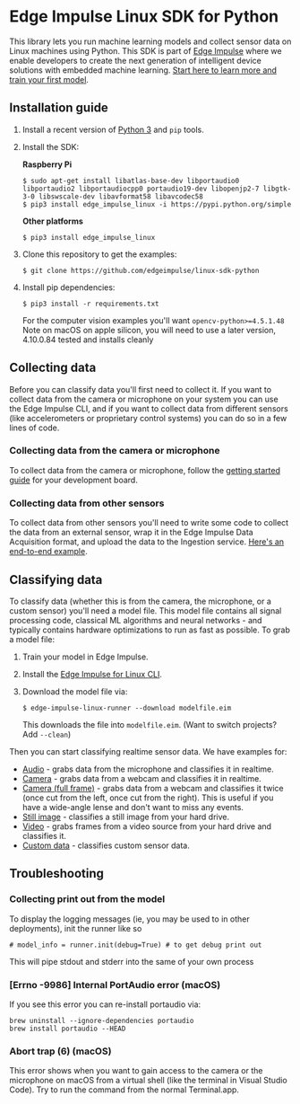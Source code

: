 # Edge Impulse Linux SDK for Python

This library lets you run machine learning models and collect sensor data on Linux machines using Python. This SDK is part of [Edge Impulse](https://www.edgeimpulse.com) where we enable developers to create the next generation of intelligent device solutions with embedded machine learning. [Start here to learn more and train your first model](https://docs.edgeimpulse.com).

## Installation guide

1. Install a recent version of [Python 3](https://www.python.org/downloads/) and `pip` tools.
1. Install the SDK:

    **Raspberry Pi**

    ```
    $ sudo apt-get install libatlas-base-dev libportaudio0 libportaudio2 libportaudiocpp0 portaudio19-dev libopenjp2-7 libgtk-3-0 libswscale-dev libavformat58 libavcodec58
    $ pip3 install edge_impulse_linux -i https://pypi.python.org/simple
    ```

    **Other platforms**

    ```
    $ pip3 install edge_impulse_linux
    ```

1. Clone this repository to get the examples:

    ```
    $ git clone https://github.com/edgeimpulse/linux-sdk-python
    ```

4. Install pip dependencies:

    ```
    $ pip3 install -r requirements.txt
    ```

    For the computer vision examples you'll want `opencv-python>=4.5.1.48`
    Note on macOS on apple silicon, you will need to use a later version,
    4.10.0.84 tested and installs cleanly

## Collecting data

Before you can classify data you'll first need to collect it. If you want to collect data from the camera or microphone on your system you can use the Edge Impulse CLI, and if you want to collect data from different sensors (like accelerometers or proprietary control systems) you can do so in a few lines of code.

### Collecting data from the camera or microphone

To collect data from the camera or microphone, follow the [getting started guide](https://docs.edgeimpulse.com/docs/edge-impulse-for-linux) for your development board.

### Collecting data from other sensors

To collect data from other sensors you'll need to write some code to collect the data from an external sensor, wrap it in the Edge Impulse Data Acquisition format, and upload the data to the Ingestion service. [Here's an end-to-end example](https://github.com/edgeimpulse/linux-sdk-python/blob/master/examples/custom/collect.py).

## Classifying data

To classify data (whether this is from the camera, the microphone, or a custom sensor) you'll need a model file. This model file contains all signal processing code, classical ML algorithms and neural networks - and typically contains hardware optimizations to run as fast as possible. To grab a model file:

1. Train your model in Edge Impulse.
1. Install the [Edge Impulse for Linux CLI](https://docs.edgeimpulse.com/docs/edge-impulse-for-linux).
1. Download the model file via:

    ```
    $ edge-impulse-linux-runner --download modelfile.eim
    ```

    This downloads the file into `modelfile.eim`. (Want to switch projects? Add `--clean`)

Then you can start classifying realtime sensor data. We have examples for:

* [Audio](https://github.com/edgeimpulse/linux-sdk-python/blob/master/examples/audio/classify.py) - grabs data from the microphone and classifies it in realtime.
* [Camera](https://github.com/edgeimpulse/linux-sdk-python/blob/master/examples/image/classify.py) - grabs data from a webcam and classifies it in realtime.
* [Camera (full frame)](https://github.com/edgeimpulse/linux-sdk-python/blob/master/examples/image/classify-full-frame.py) - grabs data from a webcam and classifies it twice (once cut from the left, once cut from the right). This is useful if you have a wide-angle lense and don't want to miss any events.
* [Still image](https://github.com/edgeimpulse/linux-sdk-python/blob/master/examples/image/classify-image.py) - classifies a still image from your hard drive.
* [Video](https://github.com/edgeimpulse/linux-sdk-python/blob/master/examples/image/classify-video.py) - grabs frames from a video source from your hard drive and classifies it.
* [Custom data](https://github.com/edgeimpulse/linux-sdk-python/blob/master/examples/custom/classify.py) - classifies custom sensor data.

## Troubleshooting

### Collecting print out from the model

To display the logging messages (ie, you may be used to in other deployments), init the runner like so
```
# model_info = runner.init(debug=True) # to get debug print out
```
This will pipe stdout and stderr into the same of your own process


### [Errno -9986] Internal PortAudio error (macOS)

If you see this error you can re-install portaudio via:

```
brew uninstall --ignore-dependencies portaudio
brew install portaudio --HEAD​
```

### Abort trap (6) (macOS)

This error shows when you want to gain access to the camera or the microphone on macOS from a virtual shell (like the terminal in Visual Studio Code). Try to run the command from the normal Terminal.app.
